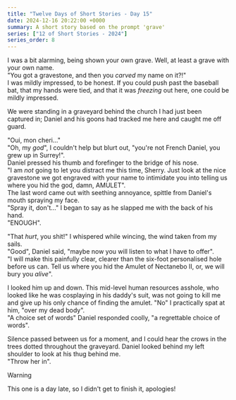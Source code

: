 ```yaml
---
title: "Twelve Days of Short Stories - Day 15"
date: 2024-12-16 20:22:00 +0000
summary: A short story based on the prompt 'grave'
series: ["12 of Short Stories - 2024"]
series_order: 8
---
```


I was a bit alarming, being shown your own grave.
Well, at least a grave with your own name.\
"You got a gravestone, and then you _carved_ my name on it?!"\
I was mildly impressed, to be honest.
If you could push past the baseball bat, that my hands were tied, and that it was _freezing_ out here, one could be mildly impressed.

We were standing in a graveyard behind the church I had just been captured in; Daniel and his goons had tracked me here and caught me off guard.

"Oui, mon cheri..."\
"Oh, my _god_", I couldn't help but blurt out, "you're not French Daniel, you grew up in Surrey!".\
Daniel pressed his thumb and forefinger to the bridge of his nose.\
"I am _not_ going to let you distract me this time, Sherry.
Just look at the nice gravestone we got engraved with your name to intimidate you into telling us where you hid the god, damn, AMULET".\
The last word came out with seething annoyance, spittle from Daniel's mouth spraying my face.\
"Spray it, don't..." I began to say as he slapped me with the back of his hand.\
"ENOUGH".

"That _hurt_, you shit!" I whispered while wincing, the wind taken from my sails.\
"Good", Daniel said, "maybe now you will listen to what I have to offer".\
"I will make this painfully clear, clearer than the six-foot personalised hole before us can.
Tell us where you hid the Amulet of Nectanebo II, or, we will bury you _alive_".

I looked him up and down.
This mid-level human resources asshole, who looked like he was cosplaying in his daddy's suit, was not going to kill me and give up his only chance of finding the amulet.
"No" I practically spat at him, "over my dead body".\
"A choice set of words" Daniel responded coolly, "a regrettable choice of words".

Silence passed between us for a moment, and I could hear the crows in the trees dotted throughout the graveyard.
Daniel looked behind my left shoulder to look at his thug behind me.\
"Throw her in".

> [!WARNING]
> This one is a day late, so I didn't get to finish it, apologies!
